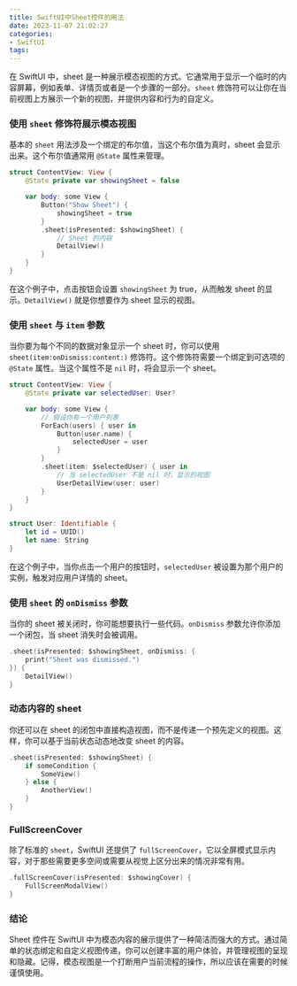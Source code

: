 ```yaml
---
title: SwiftUI中Sheet控件的用法
date: 2023-11-07 21:02:27
categories:
- SwiftUI
tags:
---
```

在 SwiftUI 中，sheet 是一种展示模态视图的方式。它通常用于显示一个临时的内容屏幕，例如表单、详情页或者是一个步骤的一部分。`sheet` 修饰符可以让你在当前视图上方展示一个新的视图，并提供内容和行为的自定义。

### 使用 `sheet` 修饰符展示模态视图

基本的 `sheet` 用法涉及一个绑定的布尔值，当这个布尔值为真时，sheet 会显示出来。这个布尔值通常用 `@State` 属性来管理。

```swift
struct ContentView: View {
    @State private var showingSheet = false

    var body: some View {
        Button("Show Sheet") {
            showingSheet = true
        }
        .sheet(isPresented: $showingSheet) {
            // Sheet 的内容
            DetailView()
        }
    }
}
```

在这个例子中，点击按钮会设置 `showingSheet` 为 true，从而触发 sheet 的显示。`DetailView()` 就是你想要作为 sheet 显示的视图。

### 使用 `sheet` 与 `item` 参数

当你要为每个不同的数据对象显示一个 sheet 时，你可以使用 `sheet(item:onDismiss:content:)` 修饰符。这个修饰符需要一个绑定到可选项的 `@State` 属性。当这个属性不是 `nil` 时，将会显示一个 sheet。

```swift
struct ContentView: View {
    @State private var selectedUser: User?

    var body: some View {
        // 假设你有一个用户列表
        ForEach(users) { user in
            Button(user.name) {
                selectedUser = user
            }
        }
        .sheet(item: $selectedUser) { user in
            // 当 selectedUser 不是 nil 时，显示的视图
            UserDetailView(user: user)
        }
    }
}

struct User: Identifiable {
    let id = UUID()
    let name: String
}
```

在这个例子中，当你点击一个用户的按钮时，`selectedUser` 被设置为那个用户的实例，触发对应用户详情的 sheet。

### 使用 `sheet` 的 `onDismiss` 参数

当你的 sheet 被关闭时，你可能想要执行一些代码。`onDismiss` 参数允许你添加一个闭包，当 sheet 消失时会被调用。

```swift
.sheet(isPresented: $showingSheet, onDismiss: {
    print("Sheet was dismissed.")
}) {
    DetailView()
}
```

### 动态内容的 sheet

你还可以在 sheet 的闭包中直接构造视图，而不是传递一个预先定义的视图。这样，你可以基于当前状态动态地改变 sheet 的内容。

```swift
.sheet(isPresented: $showingSheet) {
    if someCondition {
        SomeView()
    } else {
        AnotherView()
    }
}
```

### FullScreenCover

除了标准的 `sheet`，SwiftUI 还提供了 `fullScreenCover`，它以全屏模式显示内容，对于那些需要更多空间或需要从视觉上区分出来的情况非常有用。

```swift
.fullScreenCover(isPresented: $showingCover) {
    FullScreenModalView()
}
```

### 结论

Sheet 控件在 SwiftUI 中为模态内容的展示提供了一种简洁而强大的方式。通过简单的状态绑定和自定义视图传递，你可以创建丰富的用户体验，并管理视图的呈现和隐藏。记得，模态视图是一个打断用户当前流程的操作，所以应该在需要的时候谨慎使用。